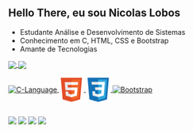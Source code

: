 ## Hello There, eu sou Nicolas Lobos

- Estudante Análise e Desenvolvimento de Sistemas
- Conhecimento em C, HTML, CSS e Bootstrap
- Amante de Tecnologias 

<div style="display: inline_block">
  <a href="https://github.com/Nicolas-Lobos">
  <img align="center" height="180em" width="auto"  src="https://github-readme-stats.vercel.app/api?username=NicolasLobos&show_icons=true&theme=omni&icon_color=39ff14&include_all_comiits=true&count_private=true"/>
  <img align="center" height="180em" width="auto" src="https://github-readme-stats.vercel.app/api/top-langs/?username=NicolasLobos&layout=compact&langs_count=16&theme=omni"/>

</div>
  
<div style="display: inline_block"><br>
	<img align="center" alt="C-Language" height="50" width="50" src="https://cdn.jsdelivr.net/gh/devicons/devicon/icons/c/c-original.svg">
  <img align="center" alt="HTML-Language" height="50" width="50" src="https://raw.githubusercontent.com/devicons/devicon/master/icons/html5/html5-original.svg">
  <img align="center" alt="CSS-Language" height="50" width="50" src="https://raw.githubusercontent.com/devicons/devicon/master/icons/css3/css3-original.svg">
  <img align="center" alt="Bootstrap" height="50" width="50" src="https://cdn.jsdelivr.net/gh/devicons/devicon/icons/bootstrap/bootstrap-plain-wordmark.svg">
</div>

  ##
  
<div> 
    <a href="https://open.spotify.com/user/22npgx4glx7vmosx2t5saarya" target="_blank"><img src="https://img.shields.io/badge/Spotify-1ED760?&style=for-the-badge&logo=spotify&logoColor=white"></a>
    <a href="https://instagram.com/_nlobos" target="_blank"><img src="https://img.shields.io/badge/-Instagram-%23E4405F?style=for-the-badge&logo=instagram&logoColor=white" target="_blank"></a>
  <a href = "mailto:nrlobos@outlook.com"><img src="https://img.shields.io/badge/Microsoft_Outlook-0078D4?style=for-the-badge&logo=microsoft-outlook&logoColor=white" target="_blank"></a>
  <a href="https://www.linkedin.com/in/rafaella-ballerini-45875016a" target="_blank"><img src="https://img.shields.io/badge/-LinkedIn-%230077B5?style=for-the-badge&logo=linkedin&logoColor=white" target="_blank"></a> 
 

<!---
Nicolas-Lobos/Nicolas-Lobos is a ✨ special ✨ repository because its `README.md` (this file) appears on your GitHub profile.
You can click the Preview link to take a look at your changes.
--->
